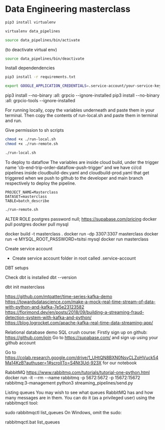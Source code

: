 # Data Engineering masterclass

```bash
pip3 install virtualenv
```

```bash
virtualenv data_pipelines
```

```bash
source data_pipelines/bin/activate
```

(to deactivate virtual env)

```bash
source data_pipelines/bin/deactivate
```

Install dependendencies

```bash
pip3 install -r requirements.txt
```

```bash
export GOOGLE_APPLICATION_CREDENTIALS=.service-account/your-service-key
```

pip3 install --no-binary :all: grpcio --ignore-installed
pip3 install --no-binary :all: grpcio-tools --ignore-installed

For running locally, copy the variables underneath and paste them in your terminal. Then copy the contents of run-local.sh and paste them in terminal and run.

Give permission to sh scripts

```bash
chmod +x ./run-local.sh
chmod +x ./run-remote.sh
```

```bash
./run-local.sh
```

To deploy to dataflow
The variables are inside cloud build, under the trigger name 'cb-end-trip-order-dataflow-push-trigger' and we have ci/cd pipelines inside cloudbuild-dev.yaml and cloudbuild-prod.yaml that get triggered when we push to github to the developer and main branch respectively to deploy the pipeline.

```console
PROJECT_NAME=Masterclass
DATASET=masterclass
TABLE=batch_describe
```

```bash
./run-remote.sh
```

ALTER ROLE postgres password null;
https://supabase.com/pricing
docker pull postgres
docker pull mysql

docker build -t masterclass .
docker run -dp 3307:3307 masterclass
docker run -e MYSQL_ROOT_PASSWORD=tsitsi mysql
docker run masterclass

Create service account

- Create service account folder in root called .service-account

DBT setups

Check dbt is installed
dbt --version

dbt init masterclass

https://github.com/mtpatter/time-series-kafka-demo
https://towardsdatascience.com/make-a-mock-real-time-stream-of-data-with-python-and-kafka-7e5e23123582
https://florimond.dev/en/posts/2018/09/building-a-streaming-fraud-detection-system-with-kafka-and-python/
https://blog.logrocket.com/apache-kafka-real-time-data-streaming-app/

Relational database demo
SQL crush course:
Firstly sign up on github: https://github.com/join
Go to https://supabase.com/ and sign up using your github account

Go to https://colab.research.google.com/drive/1_UHtQN8BXN0NsvCLZoHVuck54Ma14KzB?authuser=1#scrollTo=S4Nt3Ud-923X for our notebook

RabbitMQ
https://www.rabbitmq.com/tutorials/tutorial-one-python.html
docker run -it --rm --name rabbitmq -p 5672:5672 -p 15672:15672 rabbitmq:3-management
python3 streaming_pipelines/send.py

Listing queues
You may wish to see what queues RabbitMQ has and how many messages are in them. You can do it (as a privileged user) using the rabbitmqctl tool:

sudo rabbitmqctl list_queues
On Windows, omit the sudo:

rabbitmqctl.bat list_queues
